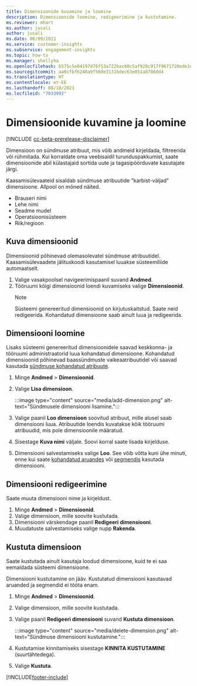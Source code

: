 ```yaml
---
title: Dimensioonide kuvamine ja loomine
description: Dimensioonide loomine, redigeerimine ja kustutamine.
ms.reviewer: mhart
ms.author: jusali
author: jusali
ms.date: 06/09/2021
ms.service: customer-insights
ms.subservice: engagement-insights
ms.topic: how-to
ms.manager: shellyha
ms.openlocfilehash: b575c5e84197d76f53a722bac60c5af928c917f9671720ede1de38c4a7478be4
ms.sourcegitcommit: aa0cfbf6240a9f560e3131bdec63e051a8786dd4
ms.translationtype: HT
ms.contentlocale: et-EE
ms.lasthandoff: 08/10/2021
ms.locfileid: "7033992"
---
```

# <a name="view-and-create-dimensions"></a>Dimensioonide kuvamine ja loomine

[!INCLUDE [cc-beta-prerelease-disclaimer](includes/cc-beta-prerelease-disclaimer.md)]

Dimensioon on sündmuse atribuut, mis võib andmeid kirjeldada, filtreerida või rühmitada. Kui korraldate oma veebisaidil turunduspakkumist, saate dimensioonide abil külastajaid sortida uute ja tagasipöörduvate kasutajate järgi.  

Kaasamisülevaateid sisaldab sündmuse atribuutide "karbist-väljad" dimensioone. Allpool on mõned näited.

- Brauseri nimi
- Lehe nimi
- Seadme mudel
- Operatsioonisüsteem
- Riik/regioon

## <a name="view-dimensions"></a>Kuva dimensioonid

Dimensioonid põhinevad olemasolevatel sündmuse atribuutidel. Kaasamisülevaadete jälituskoodi kasutamisel luuakse süsteemiliide automaatselt.

1. Valige vasakpoolsel navigeerimispaanil suvand **Andmed**. 
1. Tööruumi kõigi dimensioonid loendi kuvamiseks valige **Dimensioonid**. 
   > [!NOTE]
   > Süsteemi genereeritud dimensioonid on kirjutuskaitstud. Saate neid redigeerida. Kohandatud dimensioone saab ainult luua ja redigeerida.

## <a name="create-a-dimension"></a>Dimensiooni loomine

Lisaks süsteemi genereeritud dimensioonidele saavad keskkonna- ja tööruumi administraatorid luua kohandatud dimensioone. Kohandatud dimensioonid põhinevad baassündmuste vaikeaatribuutidel või saavad kasutada [sündmuse kohandatud atribuute](advanced-SDK-implementation.md).

1. Minge **Andmed** > **Dimensioonid**.
1. Valige **Lisa dimensioon**.

   :::image type="content" source="media/add-dimension.png" alt-text="Sündmusele dimensiooni lisamine.":::

1. Valige paanil **Loo dimensioon** soovitud atribuut, mille alusel saab dimensiooni luua. Atribuutide loendis kuvatakse kõik tööruumi atribuudid, mis pole dimensioonile määratud.
1. Sisestage **Kuva nimi** väljale. Soovi korral saate lisada kirjelduse.
1. Dimensiooni salvestamiseks valige **Loo**. See võib võtta kuni ühe minuti, enne kui saate [kohandatud aruandes](custom-reports.md) või [segmendis](segments.md) kasutada dimensiooni. 

## <a name="edit-a-dimension"></a>Dimensiooni redigeerimine

Saate muuta dimensiooni nime ja kirjeldust.

1. Minge **Andmed** > **Dimensioonid**.
1. Valige dimensioon, mille soovite kustutada.
1. Dimensiooni värskendage paanil **Redigeeri dimensiooni**.
1. Muudatuste salvestamiseks valige nupp **Rakenda**.

## <a name="delete-a-dimension"></a>Kustuta dimensioon

Saate kustutada ainult kasutaja loodud dimensioone, kuid te ei saa eemaldada süsteemi dimensioone.

Dimensiooni kustutamine on jääv. Kustutatud dimensiooni kasutavad aruanded ja segmendid ei tööta enam. 

1. Minge **Andmed** > **Dimensioonid**.
1. Valige dimensioon, mille soovite kustutada.
1. Valige paanil **Redigeeri dimensiooni** suvand **Kustuta dimensioon**.

   :::image type="content" source="media/delete-dimension.png" alt-text="Sündmuse dimensiooni kustutamine.":::

1. Kustutamise kinnitamiseks sisestage **KINNITA KUSTUTAMINE** (suurtähtedega). 
1. Valige **Kustuta**.

[!INCLUDE[footer-include](../includes/footer-banner.md)]
